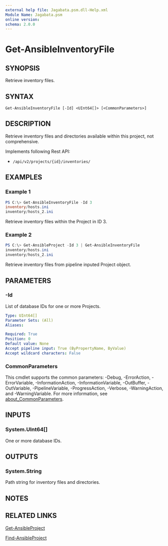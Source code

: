 ```yaml
---
external help file: Jagabata.psm.dll-Help.xml
Module Name: Jagabata.psm
online version:
schema: 2.0.0
---
```


# Get-AnsibleInventoryFile

## SYNOPSIS
Retrieve inventory files.

## SYNTAX

```
Get-AnsibleInventoryFile [-Id] <UInt64[]> [<CommonParameters>]
```

## DESCRIPTION
Retrieve inventory files and directories available within this project, not comprehensive.

Implements following Rest API:  
- `/api/v2/projects/{id}/inventories/`

## EXAMPLES

### Example 1
```powershell
PS C:\> Get-AnsibleInventoryFile -Id 3
inventory/hosts.ini
inventory/hosts_2.ini
```

Retrieve inventory files within the Project in ID 3.

### Example 2
```powershell
PS C:\> Get-AnsibleProject -Id 3 | Get-AnsibleInventoryFile
inventory/hosts.ini
inventory/hosts_2.ini
```

Retrieve inventory files from pipeline inputed Project object.

## PARAMETERS

### -Id
List of database IDs for one or more Projects.

```yaml
Type: UInt64[]
Parameter Sets: (All)
Aliases:

Required: True
Position: 0
Default value: None
Accept pipeline input: True (ByPropertyName, ByValue)
Accept wildcard characters: False
```

### CommonParameters
This cmdlet supports the common parameters: -Debug, -ErrorAction, -ErrorVariable, -InformationAction, -InformationVariable, -OutBuffer, -OutVariable, -PipelineVariable, -ProgressAction, -Verbose, -WarningAction, and -WarningVariable. For more information, see [about_CommonParameters](http://go.microsoft.com/fwlink/?LinkID=113216).

## INPUTS

### System.UInt64[]
One or more database IDs.

## OUTPUTS

### System.String
Path string for inventory files and directories.

## NOTES

## RELATED LINKS

[Get-AnsibleProject](Get-AnsibleProject.md)

[Find-AnsibleProject](Find-AnsibleProject.md)
